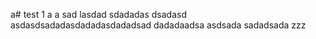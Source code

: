 a# test
1
a
a
sad
lasdad
sdadadas
dsadasd
asdasdsadadasdadadasdadadsad
dadadaadsa
asdsada
sadadsada
zzz
